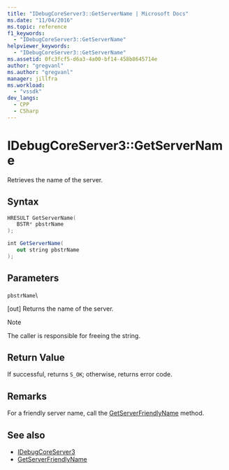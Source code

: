 ```yaml
---
title: "IDebugCoreServer3::GetServerName | Microsoft Docs"
ms.date: "11/04/2016"
ms.topic: reference
f1_keywords:
  - "IDebugCoreServer3::GetServerName"
helpviewer_keywords:
  - "IDebugCoreServer3::GetServerName"
ms.assetid: 0fc3fcf5-d6a3-4a00-bf14-458b8645714e
author: "gregvanl"
ms.author: "gregvanl"
manager: jillfra
ms.workload:
  - "vssdk"
dev_langs:
  - CPP
  - CSharp
---
```

# IDebugCoreServer3::GetServerName
Retrieves the name of the server.

## Syntax

```cpp
HRESULT GetServerName(
   BSTR* pbstrName
);
```

```csharp
int GetServerName(
   out string pbstrName
);
```

## Parameters
 `pbstrName`\

 [out] Returns the name of the server.

> [!NOTE]
> The caller is responsible for freeing the string.

## Return Value
 If successful, returns `S_OK`; otherwise, returns error code.

## Remarks
 For a friendly server name, call the [GetServerFriendlyName](../../../extensibility/debugger/reference/idebugcoreserver3-getserverfriendlyname.md) method.

## See also
- [IDebugCoreServer3](../../../extensibility/debugger/reference/idebugcoreserver3.md)
- [GetServerFriendlyName](../../../extensibility/debugger/reference/idebugcoreserver3-getserverfriendlyname.md)